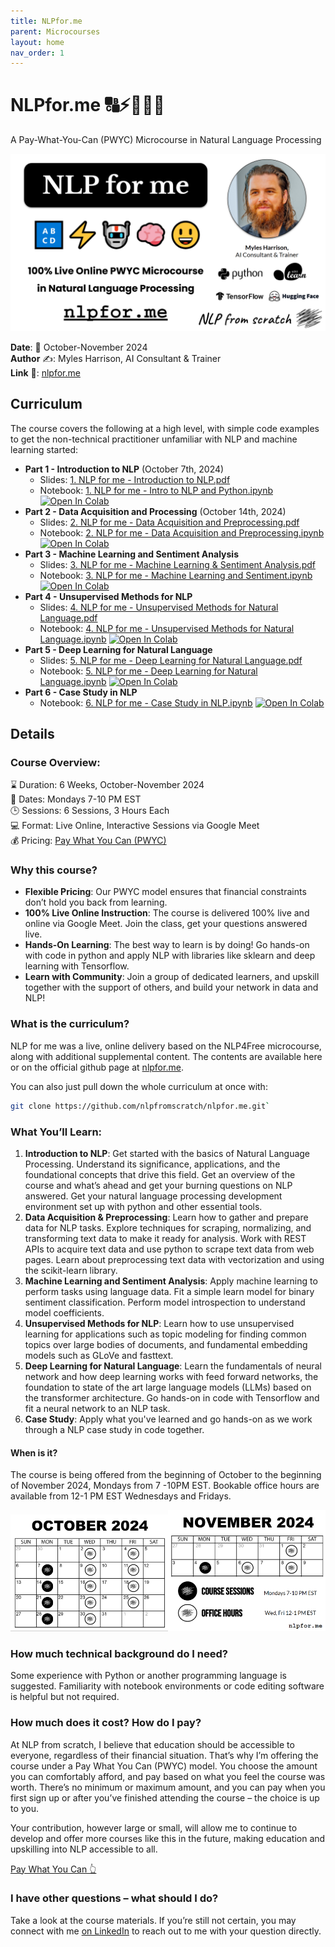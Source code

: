 ```yaml
---
title: NLPfor.me
parent: Microcourses
layout: home
nav_order: 1
---
```


# NLPfor.me 🔠⚡🤖🧠😃

A Pay-What-You-Can (PWYC) Microcourse in Natural Language Processing

<img src="../assets/images/nlpforme_coverimage.png"/>

**Date**: 📅 October-November 2024  
**Author** ✍️: Myles Harrison, AI Consultant & Trainer  
**Link** 🔗: [nlpfor.me](https://nlpfor.me)

## Curriculum
The course covers the following at a high level, with simple code examples to get the non-technical practitioner unfamiliar with NLP and machine learning started:
- **Part 1 - Introduction to NLP** (October 7th, 2024)
  - Slides: <a href="nlpfor.me/slides/1. NLP for me - Introduction to NLP.pdf">1. NLP for me - Introduction to NLP.pdf</a> 
  - Notebook: <a href="nlpfor.me/notebooks/1. NLP for me - Intro to NLP and Python.ipynb">1. NLP for me - Intro to NLP and Python.ipynb</a>
  <a target="_blank" href="https://colab.research.google.com/github/nlpfromscratch.github.io/blob/main/Microcourses/nlpfor.me/notebooks/1.%20NLP%20for%20me%20-%20Intro%20to%20NLP%20and%20Python.ipynb"><img src="https://colab.research.google.com/assets/colab-badge.svg" alt="Open In Colab"/></a>  
- **Part 2 - Data Acquisition and Processing** (October 14th, 2024)
  - Slides: <a href="nlpfor.me/slides/2. NLP for me - Data Acquisition and Preprocessing.pdf">2. NLP for me - Data Acquisition and Preprocessing.pdf</a> 
  - Notebook: <a href="nlpfor.me/notebooks/2. NLP for me - Data Acquisition and Preprocessing.ipynb">2. NLP for me - Data Acquisition and Preprocessing.ipynb</a>
  <a target="_blank" href="https://colab.research.google.com/github/nlpfromscratch/nlpfromscratch.github.io/blob/main/Microcourses/nlpfor.me/notebooks/2 %20NLP%20for%20me%20-%20Data%20Acquisition%20and%20Preprocessing.ipynb"><img src="https://colab.research.google.com/assets/colab-badge.svg" alt="Open In Colab"/></a>
- **Part 3 - Machine Learning and Sentiment Analysis**
  - Slides: <a href="nlpfor.me/slides/3. NLP for me - Machine Learning & Sentiment Analysis.pdf">3. NLP for me - Machine Learning & Sentiment Analysis.pdf</a> 
  - Notebook: <a href="nlpfor.me/notebooks/3. NLP for me - Machine Learning and Sentiment.ipynb">3. NLP for me - Machine Learning and Sentiment.ipynb</a>
  <a target="_blank" href="https://colab.research.google.com/github/nlpfromscratch/nlpfromscratch.github.io/blob/main/Microcourses/nlpfor.me/notebooks/3.%20NLP%20for%20me%20-%20Machine%20Learning%20and%20Sentiment.ipynb"><img src="https://colab.research.google.com/assets/colab-badge.svg" alt="Open In Colab"/></a>  
- **Part 4 - Unsupervised Methods for NLP**
  - Slides: <a href="nlpfor.me/slides/4. NLP for me - Unsupervised Methods for Natural Language.pdf">4. NLP for me - Unsupervised Methods for Natural Language.pdf</a> 
  - Notebook: <a href="nlpfor.me/notebooks/4. NLP for me - Unsupervised Methods for Natural Language.ipynb">4. NLP for me - Unsupervised Methods for Natural Language.ipynb</a>
  <a target="_blank" href="https://colab.research.google.com/github/nlpfromscratch/nlpfromscratch.github.io/blob/main/Microcourses/nlpfor.me/notebooks/4.%20NLP%20for%20me%20-%20Unsupervised%20Methods%20for%20Natural%20Language.ipynb"><img src="https://colab.research.google.com/assets/colab-badge.svg" alt="Open In Colab"/></a>
- **Part 5 - Deep Learning for Natural Language**
  - Slides: <a href="nlpfor.me/slides/5. NLP for me - Deep Learning for Natural Language.pdf">5. NLP for me - Deep Learning for Natural Language.pdf</a> 
  - Notebook: <a href="nlpfor.me/notebooks/5. NLP for me - Deep Learning for Natural Language.ipynb">5. NLP for me - Deep Learning for Natural Language.ipynb</a>
  <a target="_blank" href="https://colab.research.google.com/github/nlpfromscratch/nlpfromscratch.github.io/blob/main/Microcourses/nlpfor.me/notebooks/5.%20NLP%20for%20me%20-%20Deep%20Learning%20for%20Natural%20Language.ipynb"><img src="https://colab.research.google.com/assets/colab-badge.svg" alt="Open In Colab"/></a>  
- **Part 6 - Case Study in NLP**
  - Notebook: <a href="nlpfor.me/notebooks/6. NLP for me - Case Study in NLP.ipynb">6. NLP for me - Case Study in NLP.ipynb</a>
  <a target="_blank" href="https://colab.research.google.com/github/nlpfromscratch/nlpfromscratch.github.io/blob/main/Microcourses/nlpfor.me/notebooks/6.%20NLP%20for%20me%20-%20Case%20Study%20in%20NLP.ipynb"><img src="https://colab.research.google.com/assets/colab-badge.svg" alt="Open In Colab"/></a>

## Details 
### Course Overview:
⌛ Duration: 6 Weeks, October-November 2024  
📅 Dates: Mondays 7-10 PM EST  
🕒 Sessions: 6 Sessions, 3 Hours Each  
💻 Format: Live Online, Interactive Sessions via Google Meet  
💰 Pricing: [Pay What You Can (PWYC)](https://www.nlpfromscratch.com/pwyc)

### Why this course?
- **Flexible Pricing**: Our PWYC model ensures that financial constraints don’t hold you back from learning.
- **100% Live Online Instruction**: The course is delivered 100% live and online via Google Meet. Join the class, get your questions answered live.
- **Hands-On Learning**: The best way to learn is by doing! Go hands-on with code in python and apply NLP with libraries like sklearn and deep learning with Tensorflow.
- **Learn with Community**: Join a group of dedicated learners, and upskill together with the support of others, and build your network in data and NLP!

### What is the curriculum?
NLP for me was a live, online delivery based on the NLP4Free microcourse, along with additional supplemental content. The contents are available here or on the official github page at [nlpfor.me](nlpfor.me).

You can also just pull down the whole curriculum at once with:
```bash
git clone https://github.com/nlpfromscratch/nlpfor.me.git`
```

### What You’ll Learn:
1. **Introduction to NLP**: Get started with the basics of Natural Language Processing. Understand its significance, applications, and the foundational concepts that drive this field. Get an overview of the course and what’s ahead and get your burning questions on NLP answered. Get your natural language processing development environment set up with python and other essential tools.
2. **Data Acquisition & Preprocessing**: Learn how to gather and prepare data for NLP tasks. Explore techniques for scraping, normalizing, and transforming text data to make it ready for analysis. Work with REST APIs to acquire text data and use python to scrape text data from web pages. Learn about preprocessing text data with vectorization and using the scikit-learn library.
3. **Machine Learning and Sentiment Analysis**: Apply machine learning to perform tasks using language data. Fit a simple learn model for binary sentiment classification. Perform model introspection to understand model coefficients.
4. **Unsupervised Methods for NLP**: Learn how to use unsupervised learning for applications such as topic modeling for finding common topics over large bodies of documents, and fundamental embedding models such as GLoVe and fasttext.
5. **Deep Learning for Natural Language**: Learn the fundamentals of neural network and how deep learning works with feed forward networks, the foundation to state of the art large language models (LLMs) based on the transformer architecture. Go hands-on in code with Tensorflow and fit a neural network to an NLP task.
6. **Case Study**: Apply what you've learned and go hands-on as we work through a NLP case study in code together.

#### When is it?
The course is being offered from the beginning of October to the beginning of November 2024, Mondays from 7 -10PM EST. Bookable office hours are available from 12-1 PM EST Wednesdays and Fridays.

<div style="width: 100%">
<img src="../assets/images/nlpforme_calendar_october_new-1.png" style="align:left; width:50%"/><img src="../assets/images/nlpfrome_calendar_november_new.png" style="align:right; width:50%"/>
</div>

### How much technical background do I need?
Some experience with Python or another programming language is suggested. Familiarity with notebook environments or code editing software is helpful but not required.

### How much does it cost? How do I pay?
At NLP from scratch, I believe that education should be accessible to everyone, regardless of their financial situation. That’s why I’m offering the course under a Pay What You Can (PWYC) model. You choose the amount you can comfortably afford, and pay based on what you feel the course was worth. There’s no minimum or maximum amount, and you can pay when you first sign up or after you’ve finished attending the course – the choice is up to you.

Your contribution, however large or small, will allow me to continue to develop and offer more courses like this in the future, making education and upskilling into NLP accessible to all.

[Pay What You Can 👆](https://www.nlpfromscratch.com/pwyc)

### I have other questions – what should I do?
Take a look at the course materials. If you’re still not certain, you may connect with me [on LinkedIn](https://www.linkedin.com/in/mylesharrison/) to reach out to me with your question directly.